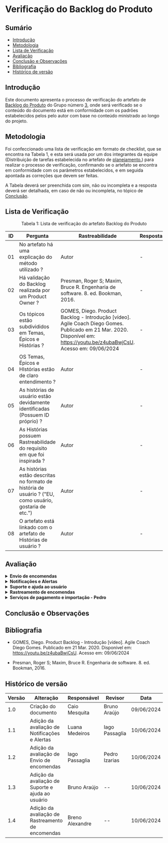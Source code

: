 # Verificação do Backlog do Produto

## Sumário
* [Introdução](#Introdução)
* [Metodologia](#Metodologia)
* [Lista de Verificação](#Lista-de-Verificação)
* [Avaliação](#Avaliação)
* [Conclusão e Observações](#Conclusão-e-Observações)
* [Bibliografia](#bibliografia)
* [Histórico de versão](#Histórico-de-versão)

## Introdução

Este documento apresenta o processo de verificação do artefato de [Backlog do Produto](https://requisitos-de-software.github.io/2024.1-Correios/modelagem/agil/backlog/) do Grupo número [3](https://requisitos-de-software.github.io/2024.1-Correios/), onde será verificado se o conteúdo do documento está em conformidade com os padrões estabelecidos pelos pelo autor com base no conteúdo ministrado ao longo do projeto.


## Metodologia 

Foi confeccionado uma lista de verificação em formato de checklist, que se encontra na Tabela 1, e esta será usada por um dos integrantes da equipe (Distribuição de tarefas estabelecida no artefato de [planejamento.](https://requisitos-de-software.github.io/2024.1-CarteiradeTrabalhoDigital/#/verificacao/grupo3/Planejamento)) para realizar o processo de verificação, confirmando se o artefato se encontra em conformidade com os parâmetros estabelecidos, e em seguida apontada as correções que devem ser feitas.

A Tabela deverá ser preenchida com sim, não ou incompleta e a resposta deverá ser detalhada, em caso de não ou incompleta, no tópico de [Conclusão](#Conclusão-e-Observações).

## Lista de Verificação

<center>

Tabela 1: Lista de verificação do artefato Backlog do Produto

|ID|Pergunta|Rastreabilidade|Resposta(sim/não/incompleto)|
|-|-|-|-|
|01|No artefato há uma explicação do método utilizado ?|Autor|-|
|02|Há validação do Backlog realizada por um Product Owner ?|Presman, Roger S; Maxim, Bruce R. Engenharia de software. 8. ed. Bookman, 2016. |-|
|03|Os tópicos estão subdivididos em Temas, Épicos e Histórias ?|GOMES, Diego. Product Backlog - Introdução [vídeo]. Agile Coach Diego Gomes. Publicado em 21 Mar. 2020. Disponível em: https://youtu.be/z4ubaBwjCsU. Acesso em: 09/06/2024|-|
|04|OS Temas, Épicos e HIstórias estão de claro entendimento ?|Autor|-|
|05|As histórias de usuário estão devidamente identificadas (Possuem ID próprio) ?|Autor|-|
|06|As Histórias possuem Rastreabilidade do requisito em que foi inspirada ?|Autor|-|
|07|As histórias estão descritas no formato de história de usuário ? ("EU, como usuário, gostaria de etc.")|Autor|-|
|08|O artefato está linkado com o artefato de Histórias de usuário ?|Autor|-|


</center>


## Avaliação

<details>
  <summary size="20"><b> Envio de encomendas </b></summary> 

<center>

**Tabela 2:** Envio de encomendas 


|ID|Pergunta|Resposta(sim/não/incompleto)|Observação|
|-|-|-|-|
|01|No artefato há uma explicação do método utilizado ?| Sim |-|
|02|Há validação do Backlog realizada por um Product Owner ?| Não |Não é possível encontrar informações sobre validação no documento|
|03|Os tópicos estão subdivididos em Temas, Épicos e Histórias ?| Sim |-|
|04|OS Temas, Épicos e HIstórias estão de claro entendimento ?| Sim |-|
|05|As histórias de usuário estão devidamente identificadas (Possuem ID próprio) ?| Sim |-|
|06|As Histórias possuem Rastreabilidade do requisito em que foi inspirada ?| Sim |-|
|07|As histórias estão descritas no formato de história de usuário ? ("EU, como usuário, gostaria de etc.")| Não | Apenas estão descritas a ação que se deseja fazer|
|08|O artefato está linkado com o artefato de Histórias de usuário ?| Não |-|


**Autor:** [Iago Passaglia](https://github.com/Paxxaglia)

</center>

</details>

<details>
  <summary size="20"><b> Notificações e Alertas </b></summary> 

<center>

**Tabela 3:** Notificações e Alertas 


| ID                 | Pergunta                                                                 | Resposta | Observações
|--------------------|--------------------------------------------------------------------------|----------| --- |
| 1                  | No artefato há uma explicação do método utilizado ? | Sim | - |
| 2                  | Há validação do Backlog realizada por um Product Owner ? | Não |  validação do Backlog pelo Product Owner é crucial para garantir que o conteúdo esteja alinhado com as expectativas e necessidades do produto. |
| 3                  | Os tópicos estão subdivididos em Temas, Épicos e Histórias ? | Sim | - |
| 4                  | Os Temas, Épicos e HIstórias estão de claro entendimento ? | Sim | - |
| 5                  | As histórias de usuário estão devidamente identificadas (Possuem ID próprio) ? | Sim | - |
| 6                  | As Histórias possuem Rastreabilidade do requisito em que foi inspirada ? | Sim | - |
| 7                  | As histórias estão descritas no formato de história de usuário ? | Não | É importante descrever as histórias no formato de usuário para facilitar o entendimento e a implementação correta pelos desenvolvedores. |
| 8                  | O artefato está linkado com o artefato de Histórias de usuário ? | Não | Linkar o artefato com as histórias de usuário é essencial para manter a coesão e a rastreabilidade entre os diferentes documentos do projeto. |


**Autor:** [Luana Medeiros](https://github.com/LuaMedeiros)

</center>

</details>


<details>
  <summary size="20"><b> Suporte e ajuda ao usuário </b></summary> 

<center>
**Tabela 4:** Suporte e ajuda ao usuário

|ID|Pergunta|Resposta(sim/não/incompleto)|Observação|
|-|-|-|-|
|01|No artefato há uma explicação do método utilizado ?| Sim |-|
|02|Há validação do Backlog realizada por um Product Owner ?| Não |Não é possível encontrar informações sobre validação no documento|
|03|Os tópicos estão subdivididos em Temas, Épicos e Histórias ?| Sim |-|
|04|Os Temas, Épicos e Histórias estão de claro entendimento ?| Sim |-|
|05|As histórias de usuário estão devidamente identificadas (Possuem ID próprio) ?| Sim |-|
|06|As Histórias possuem Rastreabilidade do requisito em que foi inspirada ?| Sim |-|
|07|As histórias estão descritas no formato de história de usuário ? ("EU, como usuário, gostaria de etc.")| Não | Apenas estão descritas a ação que se deseja fazer|
|08|O artefato está linkado com o artefato de Histórias de usuário ?| Não |-|

**Autor:** [Bruno Araújo](https://github.com/brunocva)

</center>

</details>

<details>
  <summary size="20"><b> Rastreamento de encomendas </b></summary> 

<center>
**Tabela 5:** Rastreamento de encomendas.

|ID|Pergunta|Resposta(sim/não/incompleto)|Observação|
|-|-|-|-|
|01|No artefato há uma explicação do método utilizado ?| Sim |-|
|02|Há validação do Backlog realizada por um Product Owner ?| Não  | |
|03|Os tópicos estão subdivididos em Temas, Épicos e Histórias ?| Sim   |-|
|04|Os Temas, Épicos e Histórias estão de claro entendimento ?| Incompleto   |-|
|05|As histórias de usuário estão devidamente identificadas (Possuem ID próprio) ?| Sim  |-|
|06|As Histórias possuem Rastreabilidade do requisito em que foi inspirada ?| Não  |-|
|07|As histórias estão descritas no formato de história de usuário ? ("EU, como usuário, gostaria de etc.")| Sim  | |
|08|O artefato está linkado com o artefato de Histórias de usuário ?| Sim   |-|

<b> Autor: </b> <a href="https://github.com/brenoalexandre0/"> Breno Alexandre </a>.

</center>

</details>

<details>
  <summary size="20"><b> Serviços de pagamento e importação - Pedro </b></summary> 

<center>

**Tabela 6:** Serviços de pagamento e importação


| ID                 | Pergunta                                                                 | Resposta | Observações |
|--------------------|--------------------------------------------------------------------------|----------|------------|
| 1                  | No artefato há uma explicação do método utilizado ?                     | Sim      | -          |
| 2                  | Há validação do Backlog realizada por um Product Owner ?                | Sim      |    -        |
| 3                  | Os tópicos estão subdivididos em Temas, Épicos e Histórias ?           | Sim      | -          |
| 4                  | Os Temas, Épicos e Histórias estão de claro entendimento ?             | Sim      | -          |
| 5                  | As histórias de usuário estão devidamente identificadas (Possuem ID próprio) ? | Sim  | -          |
| 6                  | As Histórias possuem Rastreabilidade do requisito em que foi inspirada ? | Não     | -          |
| 7                  | As histórias estão descritas no formato de história de usuário ?        | Sim      |     -       |
| 8                  | O artefato está linkado com o artefato de Histórias de usuário ?        | Sim      |      -      |


**Autor:** [Pedro Izarias](https://github.com/Izarias)

</center>

</details>

## Conclusão e Observações


## Bibliografia

- GOMES, Diego. Product Backlog - Introdução [vídeo]. Agile Coach Diego Gomes. Publicado em 21 Mar. 2020. Disponível em: https://youtu.be/z4ubaBwjCsU. Acesso em: 09/06/2024

- Presman, Roger S; Maxim, Bruce R. Engenharia de software. 8. ed. Bookman, 2016. 



## Histórico de versão
| Versão | Alteração                           | Responsável     | Revisor         | Data       |
| ------ | ----------------------------------- | --------------- | --------------- | ---------- |
| 1.0    | Criação do documento                | Caio Mesquita   | Bruno Araújo | 09/06/2024 |
| 1.1    | Adição da avaliação  de Notificações e Alertas | Luana Medeiros  | Iago Passaglia | 10/06/2024 |
| 1.2    | Adição da avaliação  de Envio de encomendas | Iago Passaglia  | Pedro Izarias | 10/06/2024 |
| 1.3   | Adição da avaliação  de Suporte e ajuda ao usuário | Bruno Araújo | -- | 10/06/2024 |
| 1.4   | Adição da avaliação de Rastreamento de encomendas | Breno Alexandre | -- | 10/06/2024 |
